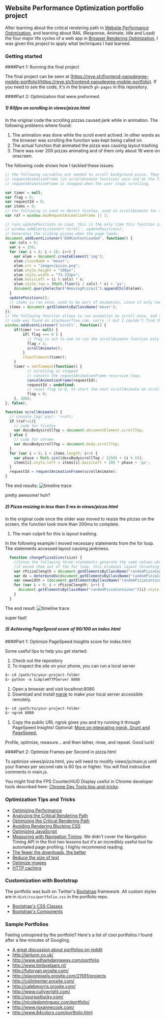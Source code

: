 ## Website Performance Optimization portfolio project

After learning about the critical rendering path in [Website Performance Optimization](https://www.udacity.com/course/ud884), and learning about RAIL (Response, Animate, Idle and Load) the four major life cycles of a web app in [Browser Rendering Optimization](https://www.udacity.com/course/ud860), I was given this project to apply what techniques I had learned.

### Getting started

####Part 1: Running the final project

The final project can be seen at [https://reye.sh/frontend-nanodegree-mobile-portfolio](https://reye.sh/frontend-nanodegree-mobile-portfolio). If you need to see the code, it's in the branch `gh-pages` in this repository.

####Part 2: Optimization that were preformed.

##### 1) 60fps on scrolling in views/pizza.html

In the original code the scrolling pizzas caused jank while in animation. The following problems where found:

1. The animation was done while the scroll event actived. In other words as the browser was scrolling the function was kept being called on.
1. The actual function that animated the pizza was causing layout trashing
1. There was over 200 pizzas animating and of them only about 18 were on onscreen.

The following code shows how I tackled these issues:

```javascript
// the following variables are needed to scroll background pizza. They are animated using
// requestAnimationFrame (in scrollAnimate function) once and on the first scroll, and
// requestAnimationFrame is stopped when the user stops scrolling.

var timer = null;
var flag = 0;
var requestId = 0;
var items = 0;
// the following is used to detect firefox, used in scrollAnimate for scrollTop property.
var raf = window.mozRequestAnimationFrame || 1;

// runs updatePositions on Load, this is the only time this function is ever called to set the pizzas in place.
// window.addEventListener('scroll', updatePositions);
// Generates the sliding pizzas when the page loads.
document.addEventListener('DOMContentLoaded', function() {
  var cols = 6;
  var s = 256;
  for (var i = 0; i < 18; i++) {
    var elem = document.createElement('img');
    elem.className = 'mover';
    elem.src = "images/pizza.png";
    elem.style.height = "100px";
    elem.style.width = "73.333px";
    elem.basicLeft = (i % cols) * s;
    elem.style.top = (Math.floor(i / cols) * s) + 'px';
    document.querySelector("#movingPizzas1").appendChild(elem);
  }
  updatePositions();
  // items is ran once, used to be part of animation, since it only need to run once i decided to put it here.
  items = document.getElementsByClassName('mover');
});
// the following function allows to run animation on scroll once, and then stop when user stops scrolling.
// code was found on stackoverflow.com, sorry :( but I couldn't find the exact link, but there are many examples.
window.addEventListener('scroll', function() {
    if(timer !== null) {
        if( flag === 0 ) {
          // flag is set to one to run the scrollAnimate function only once.
          flag = 1;
          scrollAnimate();
        }
        clearTimeout(timer);
    }
    timer = setTimeout(function() {
          // scrolling is stopped
          // cancels the requestAnimationFrame recursive loop.
          cancelAnimationFrame(requestId);
          requestId = undefined;
          // reset flag to 0, to start the next scrollAnimate on scroll.
          flag = 0;
    }, 200);
}, false);

function scrollAnimate() {
  // console.log('yay!: '+raf);
  if (raf!=1){
    // code for firefox
    var docuBodyscrollTop = document.documentElement.scrollTop;
  } else {
    // code for chrome
    var docuBodyscrollTop = document.body.scrollTop;
  }
  for (var i = 0; i < items.length; i++) {
    var phase = Math.sin((docuBodyscrollTop / 1250) + (i % 5));
    items[i].style.left = items[i].basicLeft + 100 * phase + 'px';
  }
  requestId = requestAnimationFrame(scrollAnimate);
}
```
The end results:
![timeline trace](/README-IMG/screenshot-60fps.png)

pretty awesome! huh?

##### 2) Pizza resizing in less than 5 ms in views/pizza.html

In the original code once the slider was moved to resize the pizzas on the screen, the function took more than 200ms to complete.

1. The main culprit for this is layout trashing.

In the following example I moved necessary statements from the for loop. The statements accessed layout causing jankiness.

```javascript
  function changePizzaSizes(size) {
    //Since the following three statements generate the same values when the function is ran
    //I moved them out of the for loop, this elimates layout thrashing.
    var rPizzaClength = document.getElementsByClassName("randomPizzaContainer").length;
    var dx = determineDx(document.getElementsByClassName("randomPizzaContainer")[0], size);
    var newwidth = (document.getElementsByClassName("randomPizzaContainer")[0].offsetWidth + dx) + 'px';
    for (var i = 0; i < rPizzaClength; i++) {
      document.getElementsByClassName("randomPizzaContainer")[i].style.width = newwidth;
    }
  }
```
The end result:
![timeline trace](/README-IMG/screenshot-pizzaresize-5ms.png)

super fast!

##### 3) Achieving PageSpeed score of 90/100 on index.html









####Part 1: Optimize PageSpeed Insights score for index.html

Some useful tips to help you get started:

1. Check out the repository
1. To inspect the site on your phone, you can run a local server

  ```bash
  $> cd /path/to/your-project-folder
  $> python -m SimpleHTTPServer 8080
  ```

1. Open a browser and visit localhost:8080
1. Download and install [ngrok](https://ngrok.com/) to make your local server accessible remotely.

  ``` bash
  $> cd /path/to/your-project-folder
  $> ngrok 8080
  ```

1. Copy the public URL ngrok gives you and try running it through PageSpeed Insights! Optional: [More on integrating ngrok, Grunt and PageSpeed.](http://www.jamescryer.com/2014/06/12/grunt-pagespeed-and-ngrok-locally-testing/)

Profile, optimize, measure... and then lather, rinse, and repeat. Good luck!

####Part 2: Optimize Frames per Second in pizza.html

To optimize views/pizza.html, you will need to modify views/js/main.js until your frames per second rate is 60 fps or higher. You will find instructive comments in main.js.

You might find the FPS Counter/HUD Display useful in Chrome developer tools described here: [Chrome Dev Tools tips-and-tricks](https://developer.chrome.com/devtools/docs/tips-and-tricks).

### Optimization Tips and Tricks
* [Optimizing Performance](https://developers.google.com/web/fundamentals/performance/ "web performance")
* [Analyzing the Critical Rendering Path](https://developers.google.com/web/fundamentals/performance/critical-rendering-path/analyzing-crp.html "analyzing crp")
* [Optimizing the Critical Rendering Path](https://developers.google.com/web/fundamentals/performance/critical-rendering-path/optimizing-critical-rendering-path.html "optimize the crp!")
* [Avoiding Rendering Blocking CSS](https://developers.google.com/web/fundamentals/performance/critical-rendering-path/render-blocking-css.html "render blocking css")
* [Optimizing JavaScript](https://developers.google.com/web/fundamentals/performance/critical-rendering-path/adding-interactivity-with-javascript.html "javascript")
* [Measuring with Navigation Timing](https://developers.google.com/web/fundamentals/performance/critical-rendering-path/measure-crp.html "nav timing api"). We didn't cover the Navigation Timing API in the first two lessons but it's an incredibly useful tool for automated page profiling. I highly recommend reading.
* <a href="https://developers.google.com/web/fundamentals/performance/optimizing-content-efficiency/eliminate-downloads.html">The fewer the downloads, the better</a>
* <a href="https://developers.google.com/web/fundamentals/performance/optimizing-content-efficiency/optimize-encoding-and-transfer.html">Reduce the size of text</a>
* <a href="https://developers.google.com/web/fundamentals/performance/optimizing-content-efficiency/image-optimization.html">Optimize images</a>
* <a href="https://developers.google.com/web/fundamentals/performance/optimizing-content-efficiency/http-caching.html">HTTP caching</a>

### Customization with Bootstrap
The portfolio was built on Twitter's <a href="http://getbootstrap.com/">Bootstrap</a> framework. All custom styles are in `dist/css/portfolio.css` in the portfolio repo.

* <a href="http://getbootstrap.com/css/">Bootstrap's CSS Classes</a>
* <a href="http://getbootstrap.com/components/">Bootstrap's Components</a>

### Sample Portfolios

Feeling uninspired by the portfolio? Here's a list of cool portfolios I found after a few minutes of Googling.

* <a href="http://www.reddit.com/r/webdev/comments/280qkr/would_anybody_like_to_post_their_portfolio_site/">A great discussion about portfolios on reddit</a>
* <a href="http://ianlunn.co.uk/">http://ianlunn.co.uk/</a>
* <a href="http://www.adhamdannaway.com/portfolio">http://www.adhamdannaway.com/portfolio</a>
* <a href="http://www.timboelaars.nl/">http://www.timboelaars.nl/</a>
* <a href="http://futoryan.prosite.com/">http://futoryan.prosite.com/</a>
* <a href="http://playonpixels.prosite.com/21591/projects">http://playonpixels.prosite.com/21591/projects</a>
* <a href="http://colintrenter.prosite.com/">http://colintrenter.prosite.com/</a>
* <a href="http://calebmorris.prosite.com/">http://calebmorris.prosite.com/</a>
* <a href="http://www.cullywright.com/">http://www.cullywright.com/</a>
* <a href="http://yourjustlucky.com/">http://yourjustlucky.com/</a>
* <a href="http://nicoledominguez.com/portfolio/">http://nicoledominguez.com/portfolio/</a>
* <a href="http://www.roxannecook.com/">http://www.roxannecook.com/</a>
* <a href="http://www.84colors.com/portfolio.html">http://www.84colors.com/portfolio.html</a>
